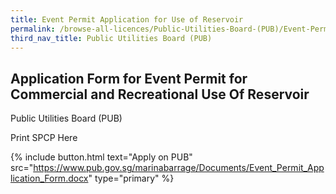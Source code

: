 ```yaml
---
title: Event Permit Application for Use of Reservoir
permalink: /browse-all-licences/Public-Utilities-Board-(PUB)/Event-Permit-Application-for-Use-of-Reservoir
third_nav_title: Public Utilities Board (PUB)
---
```


## Application Form for Event Permit for Commercial and Recreational Use Of Reservoir

Public Utilities Board (PUB)

Print SPCP Here

{% include button.html text="Apply on PUB" src="https://www.pub.gov.sg/marinabarrage/Documents/Event_Permit_Application_Form.docx" type="primary" %}

